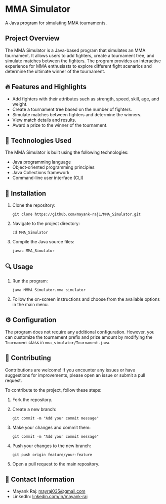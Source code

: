 # MMA Simulator

A Java program for simulating MMA tournaments.

## Project Overview

The MMA Simulator is a Java-based program that simulates an MMA tournament. It allows users to add fighters, create a tournament tree, and simulate matches between the fighters. The program provides an interactive experience for MMA enthusiasts to explore different fight scenarios and determine the ultimate winner of the tournament.

## 🔥 Features and Highlights

- Add fighters with their attributes such as strength, speed, skill, age, and weight.
- Create a tournament tree based on the number of fighters.
- Simulate matches between fighters and determine the winners.
- View match details and results.
- Award a prize to the winner of the tournament.

## 🚀 Technologies Used

The MMA Simulator is built using the following technologies:

- Java programming language
- Object-oriented programming principles
- Java Collections framework
- Command-line user interface (CLI)

## 🔧 Installation

1. Clone the repository:
   ```Text bash
   git clone https://github.com/mayank-raj1/MMA_Simulator.git
   ```

2. Navigate to the project directory:
   ```Text bash
   cd MMA_Simulator
   ```

3. Compile the Java source files:
   ```Text bash
   javac MMA_Simulator
   ```

## 🔍 Usage

1. Run the program:
   ```
   java MMMA_Simulator.mma_simulator
   ```

2. Follow the on-screen instructions and choose from the available options in the main menu.

## ⚙️ Configuration

The program does not require any additional configuration. However, you can customize the tournament prefix and prize amount by modifying the `Tournament` class in `mma_simulator/Tournament.java`.

## 🤝 Contributing

Contributions are welcome! If you encounter any issues or have suggestions for improvements, please open an issue or submit a pull request.

To contribute to the project, follow these steps:

1. Fork the repository.

2. Create a new branch:
   ```
   git commit -m "Add your commit message"
   ```

3. Make your changes and commit them:
   ```
   git commit -m "Add your commit message"
   ```

4. Push your changes to the new branch:
   ```
   git push origin feature/your-feature
   ```

5. Open a pull request to the main repository.

## 📧 Contact Information

- Mayank Raj: mayraj035@gmail.com
- LinkedIn: [linkedin.com/in/mayank-raj](https://www.linkedin.com/in/mayank-raj-042888268/)
